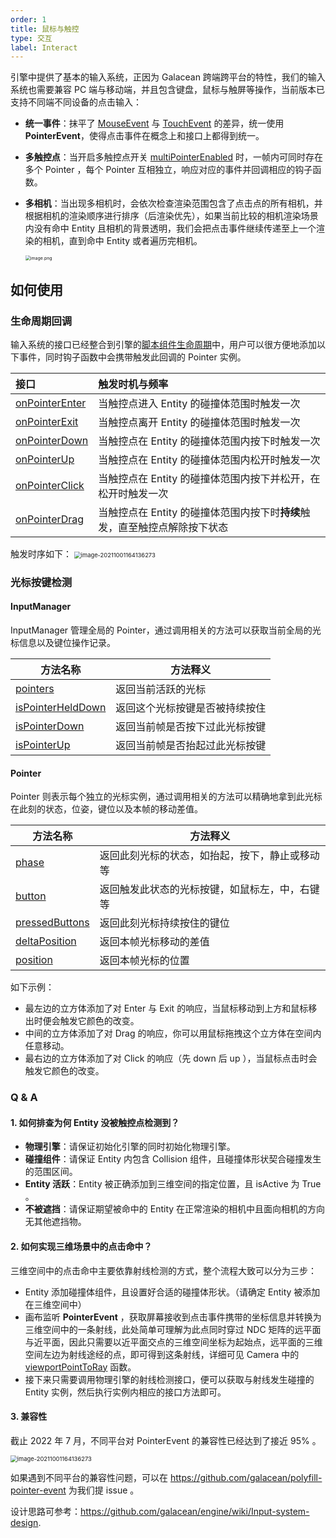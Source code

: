 ```yaml
---
order: 1
title: 鼠标与触控
type: 交互
label: Interact
---
```


引擎中提供了基本的输入系统，正因为 Galacean 跨端跨平台的特性，我们的输入系统也需要兼容 PC 端与移动端，并且包含键盘，鼠标与触屏等操作，当前版本已支持不同端不同设备的点击输入：

- **统一事件**：抹平了 [MouseEvent](https://developer.mozilla.org/zh-CN/docs/Web/API/MouseEvent) 与 [TouchEvent](https://developer.mozilla.org/zh-CN/docs/Web/API/TouchEvent) 的差异，统一使用 **PointerEvent**，使得点击事件在概念上和接口上都得到统一。
- **多触控点**：当开启多触控点开关 [multiPointerEnabled](${api}core/InputManager#multiPointerEnabled) 时，一帧内可同时存在多个 Pointer ，每个 Pointer 互相独立，响应对应的事件并回调相应的钩子函数。
- **多相机**：当出现多相机时，会依次检查渲染范围包含了点击点的所有相机，并根据相机的渲染顺序进行排序（后渲染优先），如果当前比较的相机渲染场景内没有命中 Entity 且相机的背景透明，我们会把点击事件继续传递至上一个渲染的相机，直到命中 Entity 或者遍历完相机。

  <img src="https://gw.alipayobjects.com/mdn/rms_7c464e/afts/img/A*Y2DIRb1yJEEAAAAAAAAAAAAAARQnAQ" alt="image.png" style="zoom:50%;" />

## 如何使用

### 生命周期回调

输入系统的接口已经整合到引擎的[脚本组件生命周期](${docs}script-cn#组件生命周期函数)中，用户可以很方便地添加以下事件，同时钩子函数中会携带触发此回调的 Pointer 实例。

| 接口 | 触发时机与频率 |
| :-- | :-- |
| [onPointerEnter](${api}core/Script#onPointerEnter) | 当触控点进入 Entity 的碰撞体范围时触发一次 |
| [onPointerExit](${api}core/Script#onPointerExit) | 当触控点离开 Entity 的碰撞体范围时触发一次 |
| [onPointerDown](${api}core/Script#onPointerDown) | 当触控点在 Entity 的碰撞体范围内按下时触发一次 |
| [onPointerUp](${api}core/Script#onPointerUp) | 当触控点在 Entity 的碰撞体范围内松开时触发一次 |
| [onPointerClick](${api}core/Script#onPointerClick) | 当触控点在 Entity 的碰撞体范围内按下并松开，在松开时触发一次 |
| [onPointerDrag](${api}core/Script#onPointerDrag) | 当触控点在 Entity 的碰撞体范围内按下时**持续**触发，直至触控点解除按下状态 |

触发时序如下： <img src="https://gw.alipayobjects.com/zos/OasisHub/33174f90-104d-44cf-8905-8af54e6c19a7/image-20211001164136273.png" alt="image-20211001164136273" style="zoom:67%;" />

### 光标按键检测

#### InputManager

InputManager 管理全局的 Pointer，通过调用相关的方法可以获取当前全局的光标信息以及键位操作记录。

| 方法名称                                               | 方法释义                     |
| ------------------------------------------------------ | ---------------------------- |
| [pointers](${api}core/InputManager#pointers) | 返回当前活跃的光标 |
| [isPointerHeldDown](${api}core/InputManager#isPointerHeldDown) | 返回这个光标按键是否被持续按住 |
| [isPointerDown](${api}core/InputManager#isPointerDown)         | 返回当前帧是否按下过此光标按键   |
| [isPointerUp](${api}core/InputManager#isPointerUp)             | 返回当前帧是否抬起过此光标按键   |

#### Pointer

Pointer 则表示每个独立的光标实例，通过调用相关的方法可以精确地拿到此光标在此刻的状态，位姿，键位以及本帧的移动差值。

| 方法名称                                               | 方法释义                     |
| ------------------------------------------------------ | ---------------------------- |
| [phase](${api}core/Pointer#phase)         | 返回此刻光标的状态，如抬起，按下，静止或移动等  |
| [button](${api}core/Pointer#button)             | 返回触发此状态的光标按键，如鼠标左，中，右键等   |
| [pressedButtons](${api}core/Pointer#pressedButtons) | 返回此刻光标持续按住的键位 |
| [deltaPosition](${api}core/Pointer#deltaPosition)         | 返回本帧光标移动的差值   |
| [position](${api}core/Pointer#position)             | 返回本帧光标的位置   |

如下示例：

- 最左边的立方体添加了对 Enter 与 Exit 的响应，当鼠标移动到上方和鼠标移出时便会触发它颜色的改变。
- 中间的立方体添加了对 Drag 的响应，你可以用鼠标拖拽这个立方体在空间内任意移动。
- 最右边的立方体添加了对 Click 的响应（先 down 后 up ），当鼠标点击时会触发它颜色的改变。

<playground src="input-pointer.ts"></playground>

### Q & A

#### 1. 如何排查为何 Entity 没被触控点检测到？

- **物理引擎**：请保证初始化引擎的同时初始化物理引擎。
- **碰撞组件**：请保证 Entity 内包含 Collision 组件，且碰撞体形状契合碰撞发生的范围区间。
- **Entity 活跃**：Entity 被正确添加到三维空间的指定位置，且 isActive 为 True 。
- **不被遮挡**：请保证期望被命中的 Entity 在正常渲染的相机中且面向相机的方向无其他遮挡物。

#### 2. 如何实现三维场景中的点击命中？

三维空间中的点击命中主要依靠射线检测的方式，整个流程大致可以分为三步：

- Entity 添加碰撞体组件，且设置好合适的碰撞体形状。（请确定 Entity 被添加在三维空间中）
- 画布监听 **PointerEvent** ，获取屏幕接收到点击事件携带的坐标信息并转换为三维空间中的一条射线，此处简单可理解为此点同时穿过 NDC 矩阵的远平面与近平面，因此只需要以近平面交点的三维空间坐标为起始点，远平面的三维空间左边为射线途经的点，即可得到这条射线，详细可见 Camera 中的 [viewportPointToRay](${api}core/Camera#viewportPointToRay) 函数。
- 接下来只需要调用物理引擎的射线检测接口，便可以获取与射线发生碰撞的 Entity 实例，然后执行实例内相应的接口方法即可。

#### 3. 兼容性

截止 2022 年 7 月，不同平台对 PointerEvent 的兼容性已经达到了接近 95% 。

<img src="https://gw.alipayobjects.com/mdn/rms_7c464e/afts/img/A*9_pmR6kKancAAAAAAAAAAAAAARQnAQ" alt="image-20211001164136273" style="zoom:67%;" />

如果遇到不同平台的兼容性问题，可以在 https://github.com/galacean/polyfill-pointer-event 为我们提 issue 。

设计思路可参考：https://github.com/galacean/engine/wiki/Input-system-design.
